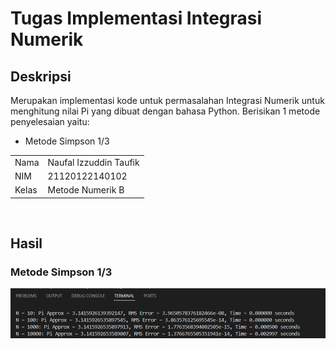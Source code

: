 # Tugas Implementasi Integrasi Numerik
## Deskripsi
Merupakan implementasi kode untuk permasalahan Integrasi Numerik untuk menghitung nilai Pi yang dibuat dengan bahasa Python. Berisikan 1 metode penyelesaian yaitu: 
- Metode Simpson 1/3 <br>

|   |   |
|---|---|
|Nama | Naufal Izzuddin Taufik |
|NIM | 21120122140102 |
|Kelas | Metode Numerik B| 
<br>

## Hasil
### Metode Simpson 1/3
![Metode Simpson 1/3](hasil/image.png)
